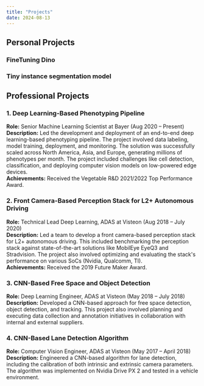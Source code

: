 ```yaml
---
title: "Projects"
date: 2024-08-13
---
```



## Personal Projects

### FineTuning Dino


### Tiny instance segmentation model



## Professional Projects

### 1. Deep Learning-Based Phenotyping Pipeline
**Role:** Senior Machine Learning Scientist at Bayer (Aug 2020 – Present)  
**Description:** Led the development and deployment of an end-to-end deep learning-based phenotyping pipeline. The project involved data labeling, model training, deployment, and monitoring. The solution was successfully scaled across North America, Asia, and Europe, generating millions of phenotypes per month. The project included challenges like cell detection, classification, and deploying computer vision models on low-powered edge devices.  
**Achievements:** Received the Vegetable R&D 2021/2022 Top Performance Award.

### 2. Front Camera-Based Perception Stack for L2+ Autonomous Driving
**Role:** Technical Lead Deep Learning, ADAS at Visteon (Aug 2018 – July 2020)  
**Description:** Led a team to develop a front camera-based perception stack for L2+ autonomous driving. This included benchmarking the perception stack against state-of-the-art solutions like MobilEye EyeQ3 and Stradvision. The project also involved optimizing and evaluating the stack's performance on various SoCs (Nvidia, Qualcomm, TI).  
**Achievements:** Received the 2019 Future Maker Award.

### 3. CNN-Based Free Space and Object Detection
**Role:** Deep Learning Engineer, ADAS at Visteon (May 2018 – July 2018)  
**Description:** Developed a CNN-based approach for free space detection, object detection, and tracking. This project also involved planning and executing data collection and annotation initiatives in collaboration with internal and external suppliers.

### 4. CNN-Based Lane Detection Algorithm
**Role:** Computer Vision Engineer, ADAS at Visteon (May 2017 – April 2018)  
**Description:** Engineered a CNN-based algorithm for lane detection, including the calibration of both intrinsic and extrinsic camera parameters. The algorithm was implemented on Nvidia Drive PX 2 and tested in a vehicle environment.


